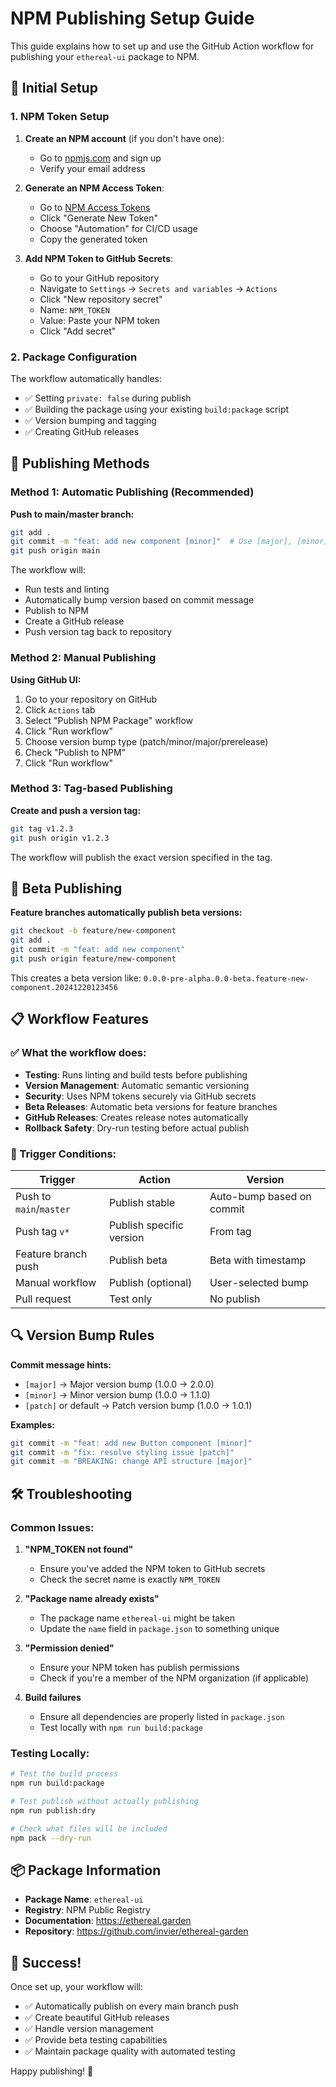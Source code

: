 # NPM Publishing Setup Guide

This guide explains how to set up and use the GitHub Action workflow for publishing your `ethereal-ui` package to NPM.

## 🔧 Initial Setup

### 1. NPM Token Setup

1. **Create an NPM account** (if you don't have one):
   - Go to [npmjs.com](https://www.npmjs.com) and sign up
   - Verify your email address

2. **Generate an NPM Access Token**:
   - Go to [NPM Access Tokens](https://www.npmjs.com/settings/tokens)
   - Click "Generate New Token"
   - Choose "Automation" for CI/CD usage
   - Copy the generated token

3. **Add NPM Token to GitHub Secrets**:
   - Go to your GitHub repository
   - Navigate to `Settings` → `Secrets and variables` → `Actions`
   - Click "New repository secret"
   - Name: `NPM_TOKEN`
   - Value: Paste your NPM token
   - Click "Add secret"

### 2. Package Configuration

The workflow automatically handles:
- ✅ Setting `private: false` during publish
- ✅ Building the package using your existing `build:package` script
- ✅ Version bumping and tagging
- ✅ Creating GitHub releases

## 🚀 Publishing Methods

### Method 1: Automatic Publishing (Recommended)

**Push to main/master branch:**
```bash
git add .
git commit -m "feat: add new component [minor]"  # Use [major], [minor], or [patch]
git push origin main
```

The workflow will:
- Run tests and linting
- Automatically bump version based on commit message
- Publish to NPM
- Create a GitHub release
- Push version tag back to repository

### Method 2: Manual Publishing

**Using GitHub UI:**
1. Go to your repository on GitHub
2. Click `Actions` tab
3. Select "Publish NPM Package" workflow
4. Click "Run workflow"
5. Choose version bump type (patch/minor/major/prerelease)
6. Check "Publish to NPM"
7. Click "Run workflow"

### Method 3: Tag-based Publishing

**Create and push a version tag:**
```bash
git tag v1.2.3
git push origin v1.2.3
```

The workflow will publish the exact version specified in the tag.

## 🧪 Beta Publishing

**Feature branches automatically publish beta versions:**
```bash
git checkout -b feature/new-component
git add .
git commit -m "feat: add new component"
git push origin feature/new-component
```

This creates a beta version like: `0.0.0-pre-alpha.0.0-beta.feature-new-component.20241220123456`

## 📋 Workflow Features

### ✅ What the workflow does:

- **Testing**: Runs linting and build tests before publishing
- **Version Management**: Automatic semantic versioning
- **Security**: Uses NPM tokens securely via GitHub secrets
- **Beta Releases**: Automatic beta versions for feature branches
- **GitHub Releases**: Creates release notes automatically
- **Rollback Safety**: Dry-run testing before actual publish

### 🎯 Trigger Conditions:

| Trigger | Action | Version |
|---------|--------|---------|
| Push to `main`/`master` | Publish stable | Auto-bump based on commit |
| Push tag `v*` | Publish specific version | From tag |
| Feature branch push | Publish beta | Beta with timestamp |
| Manual workflow | Publish (optional) | User-selected bump |
| Pull request | Test only | No publish |

## 🔍 Version Bump Rules

**Commit message hints:**
- `[major]` → Major version bump (1.0.0 → 2.0.0)
- `[minor]` → Minor version bump (1.0.0 → 1.1.0)
- `[patch]` or default → Patch version bump (1.0.0 → 1.0.1)

**Examples:**
```bash
git commit -m "feat: add new Button component [minor]"
git commit -m "fix: resolve styling issue [patch]"
git commit -m "BREAKING: change API structure [major]"
```

## 🛠️ Troubleshooting

### Common Issues:

1. **"NPM_TOKEN not found"**
   - Ensure you've added the NPM token to GitHub secrets
   - Check the secret name is exactly `NPM_TOKEN`

2. **"Package name already exists"**
   - The package name `ethereal-ui` might be taken
   - Update the `name` field in `package.json` to something unique

3. **"Permission denied"**
   - Ensure your NPM token has publish permissions
   - Check if you're a member of the NPM organization (if applicable)

4. **Build failures**
   - Ensure all dependencies are properly listed in `package.json`
   - Test locally with `npm run build:package`

### Testing Locally:

```bash
# Test the build process
npm run build:package

# Test publish without actually publishing
npm run publish:dry

# Check what files will be included
npm pack --dry-run
```

## 📦 Package Information

- **Package Name**: `ethereal-ui`
- **Registry**: NPM Public Registry
- **Documentation**: https://ethereal.garden
- **Repository**: https://github.com/invier/ethereal-garden

## 🎉 Success!

Once set up, your workflow will:
- ✅ Automatically publish on every main branch push
- ✅ Create beautiful GitHub releases
- ✅ Handle version management
- ✅ Provide beta testing capabilities
- ✅ Maintain package quality with automated testing

Happy publishing! 🚀 